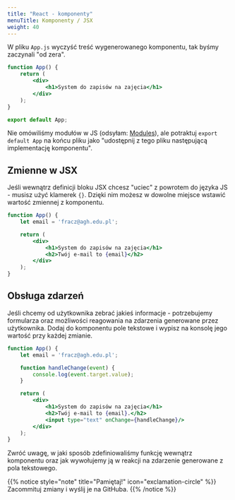 ```yaml
---
title: "React - komponenty"
menuTitle: Komponenty / JSX
weight: 40
---
```


W pliku `App.js` wyczyść treść wygenerowanego komponentu, tak byśmy
zaczynali "od zera".

```jsx
function App() {
    return (
        <div>
            <h1>System do zapisów na zajęcia</h1>
        </div>
    );
}

export default App;
```

Nie omówiliśmy modułów w JS (odsyłam: [Modules](https://javascript.info/modules-intro)),
ale potraktuj `export default App` na końcu pliku jako "udostępnij z tego pliku następującą implementację komponentu".

## Zmienne w JSX

Jeśli wewnątrz definicji bloku JSX chcesz "uciec" z powrotem do języka JS -
musisz użyć klamerek `{}`. Dzięki nim możesz w dowolne miejsce wstawić wartość
zmiennej z komponentu.

```jsx
function App() {
    let email = 'fracz@agh.edu.pl';

    return (
        <div>
            <h1>System do zapisów na zajęcia</h1>
            <h2>Twój e-mail to {email}</h2>
        </div>
    );
}
```

## Obsługa zdarzeń

Jeśli chcemy od użytkownika zebrać jakieś informacje - potrzebujemy formularza
oraz możliwości reagowania na zdarzenia generowane przez użytkownika. Dodaj
do komponentu pole tekstowe i wypisz na konsolę jego wartość przy każdej zmianie.

```jsx
function App() {
    let email = 'fracz@agh.edu.pl';

    function handleChange(event) {
        console.log(event.target.value);
    }

    return (
        <div>
            <h1>System do zapisów na zajęcia</h1>
            <h2>Twój e-mail to {email}.</h2>
            <input type="text" onChange={handleChange}/>
        </div>
    );
}
```

Zwróć uwagę, w jaki sposób zdefiniowaliśmy funkcję wewnątrz komponentu
oraz jak wywołujemy ją w reakcji na zdarzenie generowane z pola tekstowego.

{{% notice style="note" title="Pamiętaj!" icon="exclamation-circle" %}}
Zacommituj zmiany i wyślij je na GitHuba.
{{% /notice %}}
